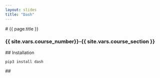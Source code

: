 ```yaml
---
layout: slides
title: "Dash"
---
```


<section markdown="block" class="intro-slide">
# {{ page.title }}

### {{ site.vars.course_number}}-{{ site.vars.course_section }}

<p><small></small></p>
</section>

<section markdown="block">
## Installation

`pip3 install dash`

</section>
<section markdown="block">
## 

[](https://data.cityofnewyork.us/City-Government/NYC-Jobs/kpav-sd4t)

</section>


